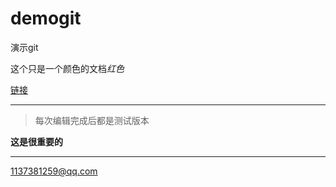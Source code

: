 # demogit
演示git

这个只是一个颜色的文档$红色$

[链接](www.baidu.com)

---
> 每次编辑完成后都是测试版本

**这是很重要的**

----

<1137381259@qq.com>
